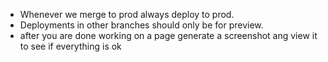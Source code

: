 - Whenever we merge to prod always deploy to prod.
- Deployments in other branches should only be for preview.
- after you are done working on a page generate a screenshot ang view it to see if everything is ok